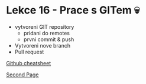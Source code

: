 # Lekce 16 - Prace s GITem :skull:

- vytvoreni GIT repository
  - pridani do remotes
  - prvni commit & push
- Vytvoreni nove branch
- Pull request

[Github cheatsheet](https://education.github.com/git-cheat-sheet-education.pdf)

[Second Page](second.md)